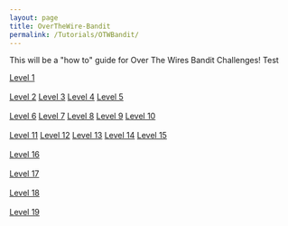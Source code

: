```yaml
---
layout: page
title: OverTheWire-Bandit
permalink: /Tutorials/OTWBandit/
---
```


This will be a "how to" guide for Over The Wires Bandit Challenges!
Test

[Level 1](https://zacvr.github.io//Tutorials/OTWBandit/Level_1)
<br/><br/>
[Level 2](https://zacvr.github.io//Tutorials/OTWBandit/Level_2)
[Level 3](https://zacvr.github.io//Tutorials/OTWBandit/Level_3)
[Level 4](https://zacvr.github.io//Tutorials/OTWBandit/Level_4)
[Level 5](https://zacvr.github.io//Tutorials/OTWBandit/Level_5)
<br/><br/>
[Level 6](https://zacvr.github.io//Tutorials/OTWBandit/Level_6)
[Level 7](https://zacvr.github.io//Tutorials/OTWBandit/Level_7)
[Level 8](https://zacvr.github.io//Tutorials/OTWBandit/Level_8)
[Level 9](https://zacvr.github.io//Tutorials/OTWBandit/Level_9)
[Level 10](https://zacvr.github.io//Tutorials/OTWBandit/Level_10)
<br/><br/>
[Level 11](https://zacvr.github.io//Tutorials/OTWBandit/Level_11)
[Level 12](https://zacvr.github.io//Tutorials/OTWBandit/Level_12)
[Level 13](https://zacvr.github.io//Tutorials/OTWBandit/Level_13)
[Level 14](https://zacvr.github.io//Tutorials/OTWBandit/Level_14)
[Level 15](https://zacvr.github.io//Tutorials/OTWBandit/Level_15)
<br/><br/>
[Level 16](https://zacvr.github.io//Tutorials/OTWBandit/Level_16)
<br/><br/>
[Level 17](https://zacvr.github.io//Tutorials/OTWBandit/Level_17)
<br/><br/>
[Level 18](https://zacvr.github.io//Tutorials/OTWBandit/Level_18)
<br/><br/>
[Level 19](https://zacvr.github.io//Tutorials/OTWBandit/Level_19)
<br/><br/>
